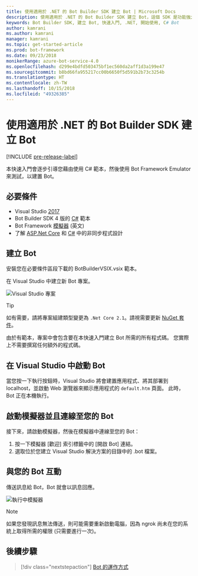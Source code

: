```yaml
---
title: 使用適用於 .NET 的 Bot Builder SDK 建立 Bot | Microsoft Docs
description: 使用適用於 .NET 的 Bot Builder SDK 建立 Bot，這個 SDK 是功能強大的 Bot 建構架構。
keywords: Bot Builder SDK, 建立 Bot, 快速入門, .NET, 開始使用, C# Bot
author: kamrani
ms.author: kamrani
manager: kamrani
ms.topic: get-started-article
ms.prod: bot-framework
ms.date: 09/23/2018
monikerRange: azure-bot-service-4.0
ms.openlocfilehash: d299e4bdfd503475bf1ec560da2aff1d3a199e47
ms.sourcegitcommit: b8bd66fa955217cc00b6650f5d591b2b73c3254b
ms.translationtype: HT
ms.contentlocale: zh-TW
ms.lasthandoff: 10/15/2018
ms.locfileid: "49326385"
---
```

# <a name="create-a-bot-with-the-bot-builder-sdk-for-net"></a>使用適用於 .NET 的 Bot Builder SDK 建立 Bot
[!INCLUDE [pre-release-label](../includes/pre-release-label.md)]

本快速入門會逐步引導您藉由使用 C# 範本，然後使用 Bot Framework Emulator 來測試，以建置 Bot。 

## <a name="prerequisites"></a>必要條件
- Visual Studio [2017](https://www.visualstudio.com/downloads)
- Bot Builder SDK 4 版的 [C#](https://botbuilder.myget.org/feed/aitemplates/package/vsix/BotBuilderV4.fbe0fc50-a6f1-4500-82a2-189314b7bea2) 範本
- Bot Framework [模擬器](https://github.com/Microsoft/BotFramework-Emulator/releases) (英文)
- 了解 [ASP.Net Core](https://docs.microsoft.com/aspnet/core/) 和 [C#](https://docs.microsoft.com/en-us/dotnet/csharp/programming-guide/concepts/async/index) 中的非同步程式設計

## <a name="create-a-bot"></a>建立 Bot
安裝您在必要條件區段下載的 BotBuilderVSIX.vsix 範本。 

在 Visual Studio 中建立新 Bot 專案。

![Visual Studio 專案](../media/azure-bot-quickstarts/bot-builder-dotnet-project.png)

> [!TIP] 
> 如有需要，請將專案組建類型變更為 ``.Net Core 2.1``。請視需要更新 [NuGet 套件](https://docs.microsoft.com/en-us/nuget/quickstart/install-and-use-a-package-in-visual-studio)。

由於有範本，專案中會包含要在本快速入門建立 Bot 所需的所有程式碼。 您實際上不需要撰寫任何額外的程式碼。

## <a name="start-your-bot-in-visual-studio"></a>在 Visual Studio 中啟動 Bot

當您按一下執行按鈕時，Visual Studio 將會建置應用程式、將其部署到 localhost，並啟動 Web 瀏覽器來顯示應用程式的 `default.htm` 頁面。 此時，Bot 正在本機執行。

## <a name="start-the-emulator-and-connect-your-bot"></a>啟動模擬器並且連線至您的 Bot

接下來，請啟動模擬器，然後在模擬器中連線至您的 Bot：

1. 按一下模擬器 [歡迎] 索引標籤中的 [開啟 Bot] 連結。 
2. 選取位於您建立 Visual Studio 解決方案的目錄中的 .bot 檔案。

## <a name="interact-with-your-bot"></a>與您的 Bot 互動

傳送訊息給 Bot，Bot 就會以訊息回應。

![執行中模擬器](../media/emulator-v4/emulator-running.png)

> [!NOTE]
> 如果您發現訊息無法傳送，則可能需要重新啟動電腦，因為 ngrok 尚未在您的系統上取得所需的權限 (只需要進行一次)。

## <a name="next-steps"></a>後續步驟

> [!div class="nextstepaction"]
> [Bot 的運作方式](../v4sdk/bot-builder-basics.md) 
